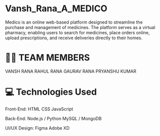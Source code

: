 # Vansh_Rana_A_MEDICO 
Medico is an online web-based platform designed to streamline the purchase and management of medicines. The platform serves as a virtual pharmacy, enabling users to search for medicines, place orders online, upload prescriptions, and receive deliveries directly to their homes.
# 👨‍💻 TEAM MEMBERS 
   VANSH RANA 
   RAHUL RANA 
   GAURAV RANA 
   PRYANSHU KUMAR
   
# 💻 Technologies Used
Front-End:
HTML
CSS
JavaScript

Back-End:
Node.js / Python
MySQL / MongoDB

UI/UX Design:
Figma
Adobe XD
   
   


   

